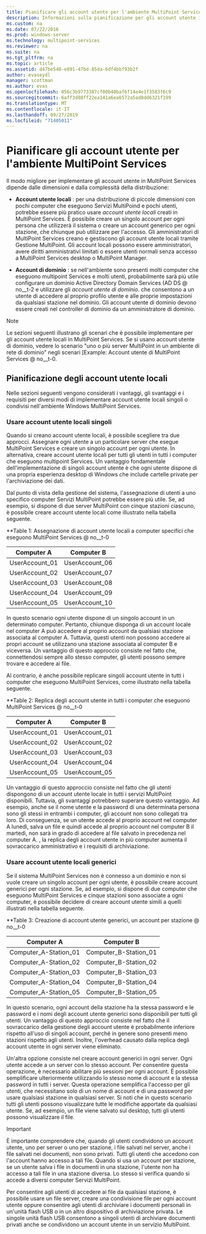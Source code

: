 ```yaml
---
title: Pianificare gli account utente per l'ambiente MultiPoint Services
description: Informazioni sulla pianificazione per gli account utente in MultiPoint Services
ms.custom: na
ms.date: 07/22/2016
ms.prod: windows-server
ms.technology: multipoint-services
ms.reviewer: na
ms.suite: na
ms.tgt_pltfrm: na
ms.topic: article
ms.assetid: d47be540-e891-47bd-85da-6df4bbf93b2f
author: evaseydl
manager: scottman
ms.author: evas
ms.openlocfilehash: 056c3b9773387cf00b40baf6f14e4e1f3583f6c9
ms.sourcegitcommit: 6aff3d88ff22ea141a6ea6572a5ad8dd6321f199
ms.translationtype: MT
ms.contentlocale: it-IT
ms.lasthandoff: 09/27/2019
ms.locfileid: "71405011"
---
```

# <a name="plan-user-accounts-for-your-multipoint-services-environment"></a>Pianificare gli account utente per l'ambiente MultiPoint Services
Il modo migliore per implementare gli account utente in MultiPoint Services dipende dalle dimensioni e dalla complessità della distribuzione:  
  
-   **Account utente locali** : per una distribuzione di piccole dimensioni con pochi computer che eseguono Servizi MultiPoind e pochi utenti, potrebbe essere più pratico usare *account utente locali* creati in MultiPoint Services. È possibile creare un singolo account per ogni persona che utilizzerà il sistema o creare un account generico per ogni stazione, che chiunque può utilizzare per l'accesso. Gli amministratori di MultiPoint Services creano e gestiscono gli account utente locali tramite Gestione MultiPoint. Gli account locali possono essere amministratori, avere diritti amministrativi limitati o essere utenti normali senza accesso a MultiPoint Services desktop o MultiPoint Manager.  
  
-   **Account di dominio** : se nell'ambiente sono presenti molti computer che eseguono multipoint Services e molti utenti, probabilmente sarà più utile configurare un dominio Active Directory Domain Services \(AD DS @ no__t-2 e utilizzare gli *account utente di dominio*. che consentono a un utente di accedere al proprio profilo utente e alle proprie impostazioni da qualsiasi stazione nel dominio. Gli account utente di dominio devono essere creati nel controller di dominio da un amministratore di dominio.  
  
> [!NOTE]  
> Le sezioni seguenti illustrano gli scenari che è possibile implementare per gli account utente locali in MultiPoint Services. Se si usano account utente di dominio, vedere lo scenario "uno o più server MultiPoint in un ambiente di rete di dominio" negli scenari [Example: Account utente di MultiPoint Services @ no__t-0.  
  
## <a name="planning-local-user-accounts"></a>Pianificazione degli account utente locali  
Nelle sezioni seguenti vengono considerati i vantaggi, gli svantaggi e i requisiti per diversi modi di implementare account utente locali singoli o condivisi nell'ambiente Windows MultiPoint Services.  
  
### <a name="use-individual-local-user-accounts"></a>Usare account utente locali singoli  
Quando si creano account utente locali, è possibile scegliere tra due approcci.  Assegnare ogni utente a un particolare server che esegue MultiPoint Services e creare un singolo account per ogni utente. In alternativa, creare account utente locali per tutti gli utenti in tutti i computer che eseguono multipoint Services. Un vantaggio fondamentale dell'implementazione di singoli account utente è che ogni utente dispone di una propria esperienza desktop di Windows che include cartelle private per l'archiviazione dei dati. 
  
Dal punto di vista della gestione del sistema, l'assegnazione di utenti a uno specifico computer Servizi MultiPoint potrebbe essere più utile. Se, ad esempio, si dispone di due server MultiPoint con cinque stazioni ciascuno, è possibile creare account utente locali come illustrato nella tabella seguente.  
  
**Table 1: Assegnazione di account utente locali a computer specifici che eseguono MultiPoint Services @ no__t-0  
  
|Computer A|Computer B|  
|--------------|--------------|  
|UserAccount_01|UserAccount_06|  
|UserAccount_02|UserAccount_07|  
|UserAccount_03|UserAccount_08|  
|UserAccount_04|UserAccount_09|  
|UserAccount_05|UserAccount_10|  
  
In questo scenario ogni utente dispone di un singolo account in un determinato computer. Pertanto, chiunque disponga di un account locale nel computer A può accedere al proprio account da qualsiasi stazione associata al computer A. Tuttavia, questi utenti non possono accedere ai propri account se utilizzano una stazione associata al computer B e viceversa. Un vantaggio di questo approccio consiste nel fatto che, connettendosi sempre allo stesso computer, gli utenti possono sempre trovare e accedere ai file.  
  
Al contrario, è anche possibile replicare singoli account utente in tutti i computer che eseguono MultiPoint Services, come illustrato nella tabella seguente.  
  
**Table 2: Replica degli account utente in tutti i computer che eseguono MultiPoint Services @ no__t-0  
  
|Computer A|Computer B|  
|--------------|--------------|  
|UserAccount_01|UserAccount_01|  
|UserAccount_02|UserAccount_02|  
|UserAccount_03|UserAccount_03|  
|UserAccount_04|UserAccount_04|  
|UserAccount_05|UserAccount_05|  
  
Un vantaggio di questo approccio consiste nel fatto che gli utenti dispongono di un account utente locale in tutti i servizi MultiPoint disponibili. Tuttavia, gli svantaggi potrebbero superare questo vantaggio. Ad esempio, anche se il nome utente e la password di una determinata persona sono gli stessi in entrambi i computer, gli account non sono collegati tra loro. Di conseguenza, se un utente accede al proprio account nel computer A lunedì, salva un file e quindi accede al proprio account nel computer B il martedì, non sarà in grado di accedere al file salvato in precedenza nel computer A. , la replica degli account utente in più computer aumenta il sovraccarico amministrativo e i requisiti di archiviazione.  
  
### <a name="use-generic-local-user-accounts"></a>Usare account utente locali generici  
Se il sistema MultiPoint Services non è connesso a un dominio e non si vuole creare un singolo account per ogni utente, è possibile creare account generici per ogni stazione. Se, ad esempio, si dispone di due computer che eseguono MultiPoint Services e cinque stazioni sono associate a ogni computer, è possibile decidere di creare account utente simili a quelli illustrati nella tabella seguente.  
  
**Table 3: Creazione di account utente generici, un account per stazione @ no__t-0  
  
|Computer A|Computer B|  
|--------------|--------------|  
|Computer_A-Station_01|Computer_B-Station_01|  
|Computer_A-Station_02|Computer_B-Station_02|  
|Computer_A-Station_03|Computer_B-Station_03|  
|Computer_A-Station_04|Computer_B-Station_04|  
|Computer_A-Station_05|Computer_B-Station_05|  
  
In questo scenario, ogni account della stazione ha la stessa password e le password e i nomi degli account utente generici sono disponibili per tutti gli utenti. Un vantaggio di questo approccio consiste nel fatto che il sovraccarico della gestione degli account utente è probabilmente inferiore rispetto all'uso di singoli account, perché in genere sono presenti meno stazioni rispetto agli utenti. Inoltre, l'overhead causato dalla replica degli account utente in ogni server viene eliminato.  
  
Un'altra opzione consiste nel creare account generici in ogni server. Ogni utente accede a un server con lo stesso account. Per consentire questa operazione, è necessario abilitare più sessioni per ogni account. È possibile semplificare ulteriormente utilizzando lo stesso nome di account e la stessa password in tutti i server. Questa operazione semplifica l'accesso per gli utenti, che necessitano solo di un nome di account e di una password per usare qualsiasi stazione in qualsiasi server. Si noti che in questo scenario tutti gli utenti possono visualizzare tutte le modifiche apportate da qualsiasi utente. Se, ad esempio, un file viene salvato sul desktop, tutti gli utenti possono visualizzare il file.  
  
> [!IMPORTANT]  
> È importante comprendere che, quando gli utenti condividono un account utente, uno per server o uno per stazione, i file salvati nel server, anche i file salvati nei documenti, non sono privati. Tutti gli utenti che accedono con l'account hanno accesso a tali file. Quando si usa un account per stazione, se un utente salva i file in documenti in una stazione, l'utente non ha accesso a tali file in una stazione diversa. Lo stesso si verifica quando si accede a diversi computer Servizi MultiPoint.  
  
Per consentire agli utenti di accedere ai file da qualsiasi stazione, è possibile usare un file server, creare una condivisione file per ogni account utente oppure consentire agli utenti di archiviare i documenti personali in un'unità flash USB o in un altro dispositivo di archiviazione privata. Le singole unità flash USB consentono a singoli utenti di archiviare documenti privati anche se condividono un account utente in un servizio MultiPoint.